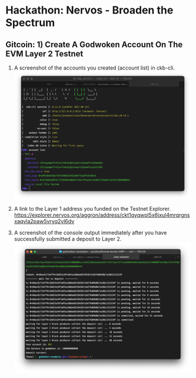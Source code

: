 # Hackathon: Nervos - Broaden the Spectrum

## Gitcoin: 1) Create A Godwoken Account On The EVM Layer 2 Testnet

1. A screenshot of the accounts you created (account list) in ckb-cli.
   ![image](https://github.com/MrJacobSullivan/nervos/blob/main/submissions/task_1/account-list.png?raw=true)

2. A link to the Layer 1 address you funded on the Testnet Explorer.
   https://explorer.nervos.org/aggron/address/ckt1qyqwpl5x6jxul4mrqrgnsxaqvla2paw5vryq2yl6dv

3. A screenshot of the console output immediately after you have successfully submitted a deposit to Layer 2.
   ![image](https://github.com/MrJacobSullivan/nervos/blob/main/submissions/task_1/deposit.png?raw=true)
